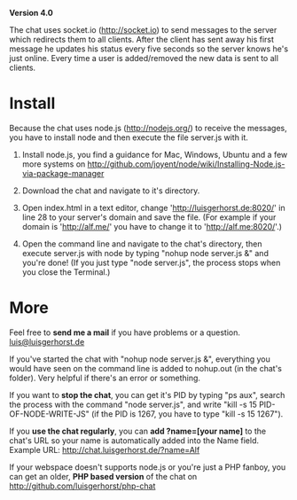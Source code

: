 **Version 4.0**

The chat uses socket.io (http://socket.io) to send messages to the server which redirects them to all clients. After the client has sent away his first message he updates his status every five seconds so the server knows he's just online. Every time a user is added/removed the new data is sent to all clients.

# Install

Because the chat uses node.js (http://nodejs.org/) to receive the messages, you have to install node and then execute the file server.js with it.

1. Install node.js, you find a guidance for Mac, Windows, Ubuntu and a few more systems on http://github.com/joyent/node/wiki/Installing-Node.js-via-package-manager

2. Download the chat and navigate to it's directory.

3. Open index.html in a text editor, change 'http://luisgerhorst.de:8020/' in line 28 to your server's domain and save the file. (For example if your domain is 'http://alf.me/' you have to change it to 'http://alf.me:8020/'.)

4. Open the command line and navigate to the chat's directory, then execute server.js with node by typing "nohup node server.js &" and you're done! (If you just type "node server.js", the process stops when you close the Terminal.)

# More

Feel free to **send me a mail** if you have problems or a question. luis@luisgerhorst.de

If you've started the chat with "nohup node server.js &", everything you would have seen on the command line is added to nohup.out (in the chat's folder). Very helpful if there's an error or something. 

If you want to **stop the chat**, you can get it's PID by typing "ps aux", search the process with the command "node server.js", and write "kill -s 15 PID-OF-NODE-WRITE-JS" (if the PID is 1267, you have to type "kill -s 15 1267").

If you **use the chat regularly**, you can **add ?name=[your name]** to the chat's URL so your name is automatically added into the Name field. Example URL: http://chat.luisgerhorst.de/?name=Alf

If your webspace doesn't supports node.js or you're just a PHP fanboy, you can get an older, **PHP based version** of the chat on http://github.com/luisgerhorst/php-chat